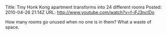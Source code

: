 Title: Tiny Honk Kong apartment transforms into 24 different rooms
Posted: 2010-04-26 21:14Z
URL: http://www.youtube.com/watch?v=f-iFJ3ncIDo

How many rooms go unused when no one is in them? What a 
waste of space.